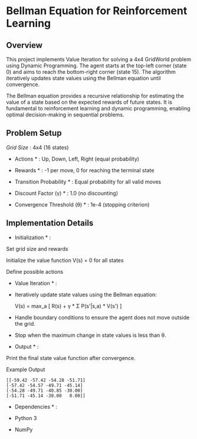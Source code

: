 # Bellman Equation for Reinforcement Learning

## Overview

This project implements Value Iteration for solving a 4x4 GridWorld problem using Dynamic Programming. The agent starts at the top-left corner (state 0) and aims to reach the bottom-right corner (state 15). The algorithm iteratively updates state values using the Bellman equation until convergence.

The Bellman equation provides a recursive relationship for estimating the value of a state based on the expected rewards of future states. It is fundamental to reinforcement learning and dynamic programming, enabling optimal decision-making in sequential problems.

## Problem Setup

*Grid Size* : 4x4 (16 states)

* Actions * : Up, Down, Left, Right (equal probability)

* Rewards * : -1 per move, 0 for reaching the terminal state

* Transition Probability * : Equal probability for all valid moves

* Discount Factor (γ) * : 1.0 (no discounting)

* Convergence Threshold (θ) * : 1e-4 (stopping criterion)

## Implementation Details

* Initialization * :

Set grid size and rewards

Initialize the value function V(s) = 0 for all states

Define possible actions

* Value Iteration * :

- Iteratively update state values using the Bellman equation:
  
    V(s) = max_a [ R(s) + γ * Σ P(s'|s,a) * V(s') ]

- Handle boundary conditions to ensure the agent does not move outside the grid.

- Stop when the maximum change in state values is less than θ.

* Output * :

Print the final state value function after convergence.

Example Output


    [[-59.42 -57.42 -54.28 -51.71]
    [-57.42 -54.57 -49.71 -45.14]
    [-54.28 -49.71 -40.85 -30.00]
    [-51.71 -45.14 -30.00   0.00]]


* Dependencies * :

- Python 3

- NumPy